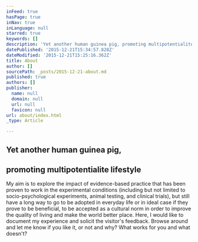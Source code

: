 ```yaml
---
inFeed: true
hasPage: true
inNav: true
inLanguage: null
starred: true
keywords: []
description: 'Yet another human guinea pig, promoting multipotentialite lifestyle'
datePublished: '2015-12-21T15:34:57.828Z'
dateModified: '2015-12-21T15:25:16.362Z'
title: About
author: []
sourcePath: _posts/2015-12-21-about.md
published: true
authors: []
publisher:
  name: null
  domain: null
  url: null
  favicon: null
url: about/index.html
_type: Article

---
```

## Yet another human guinea pig, 

## promoting multipotentialite lifestyle

My aim is to explore the impact of evidence-based practice that has been proven to work in the experimental conditions (including but not limited to socio-psychological experiments, animal testing, and clinical trials), but still have a long way to go to be adopted in everyday life or in ideal case if they prove to be beneficial, to be accepted as a cultural norm in order to improve the quality of living and make the world better place. Here, I would like to document my experience and solicit the visitor's feedback. Browse around and let me know if you like it, or not and why? What works for you and what doesn't?